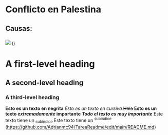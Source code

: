 # Conflicto en Palestina

## Causas:


### 

![](https://e00-elmundo.uecdn.es/assets/multimedia/imagenes/2014/08/23/14087936142446.jpg) ()
# A first-level heading
## A second-level heading
### A third-level heading

**Esto es un texto en negrita**
_Esto es un texto en cursiva_
~~Hola~~
**Esto es un texto _extremadamente_ importante**
***Todo el texto es muy importante***
Este texto tiene un <sub> subindice </sub>
Este texto tiene un <sup> subindice </sup>
(https://github.com/Adrianmc94/TareaReadme/edit/main/README.md)


